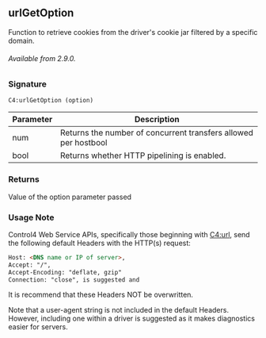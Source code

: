 ## urlGetOption

Function to retrieve cookies from the driver's cookie jar filtered by a specific domain.

###### Available from 2.9.0.

### Signature

`C4:urlGetOption (option)`	


| Parameter | Description |
| --- | --- |
| num | Returns the number of concurrent transfers allowed per hostbool |
| bool | Returns whether HTTP pipelining is enabled. |


### Returns

Value of the option parameter passed


### Usage Note

Control4 Web Service APIs, specifically those beginning with [C4:url][1], send the following default Headers with the HTTP(s) request:

```html
Host: <DNS name or IP of server>,
Accept: "/",
Accept-Encoding: "deflate, gzip"
Connection: "close", is suggested and 
```

It is recommend that these Headers NOT be overwritten. 

Note that a user-agent string is not included in the default Headers. However, including one within a driver is suggested as it makes diagnostics easier for servers.

[1]:	https://control4.github.io/docs-driverworks-api/#url-interface